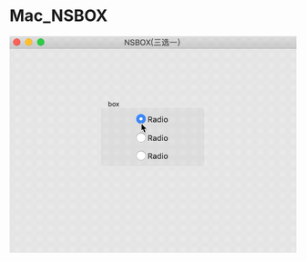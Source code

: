 # Mac_NSBOX
<img src="https://github.com/zhengwei931102/Mac_NSBOX/blob/master/NSBox.gif" width="800">
